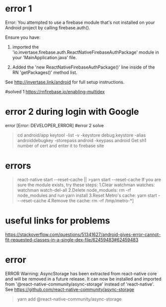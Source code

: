 # error 1
Error: You attempted to use a firebase module that's not installed on your Android project by calling firebase.auth().

Ensure you have:

1) imported the 'io.invertase.firebase.auth.ReactNativeFirebaseAuthPackage' module in your 'MainApplication.java' file.

2) Added the 'new ReactNativeFirebaseAuthPackage()' line inside of the RN 'getPackages()' method list.

See http://invertase.link/android for full setup instructions.

#solved 1 https://rnfirebase.io/enabling-multidex


# error 2 during login with Google
error [Error: DEVELOPER_ERROR]
#error 2 solve
>cd android/app
>keytool -list -v -keystore debug.keystore -alias androiddebugkey -storepass android -keypass android
Get sh1 number of cert and enter it to firebase site


# errors
>react-native start --reset-cache || >yarn start --reset-cache
If you are sure the module exists, try these steps:
1.Clear watchman watches: watchman watch-del-all
2.Delete node_moduels: rm -rf node_modules and run yarn install
3.Reset Metro's cache: yarn start ---reset-cache
4.Remove the cache: rm -rf /tmp/metro-*] 

# useful links for problems
https://stackoverflow.com/questions/51341627/android-gives-error-cannot-fit-requested-classes-in-a-single-dex-file/62459483#62459483


# error
 ERROR    Warning: AsyncStorage has been extracted from react-native core and will be removed in a future release. It can now be installed and imported from '@react-native-community/async-storage' instead of 'react-native'. See https://github.com/react-native-community/async-storage
 >yarn add @react-native-community/async-storage
